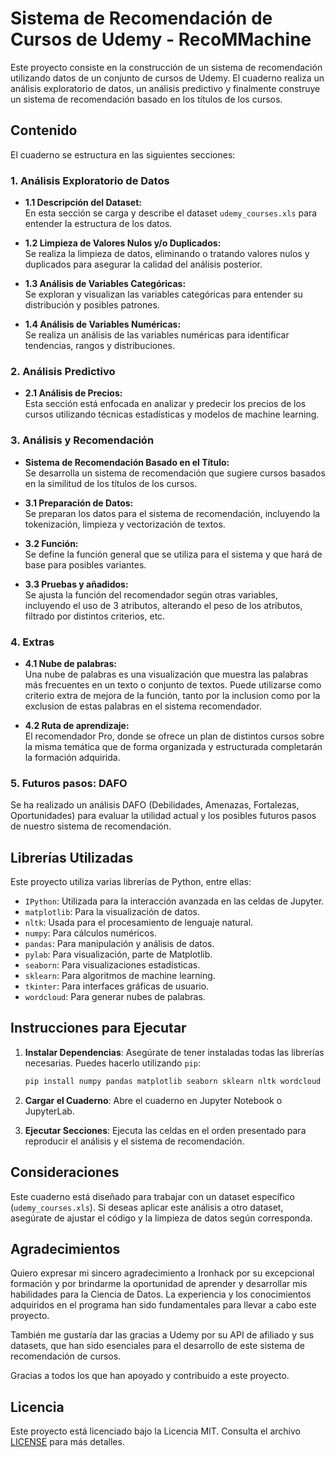 
# Sistema de Recomendación de Cursos de Udemy - RecoMMachine

Este proyecto consiste en la construcción de un sistema de recomendación utilizando datos de un conjunto de cursos de Udemy. El cuaderno realiza un análisis exploratorio de datos, un análisis predictivo y finalmente construye un sistema de recomendación basado en los títulos de los cursos.

## Contenido

El cuaderno se estructura en las siguientes secciones:

### 1. Análisis Exploratorio de Datos

- **1.1 Descripción del Dataset:**  
  En esta sección se carga y describe el dataset `udemy_courses.xls` para entender la estructura de los datos.
  
- **1.2 Limpieza de Valores Nulos y/o Duplicados:**  
  Se realiza la limpieza de datos, eliminando o tratando valores nulos y duplicados para asegurar la calidad del análisis posterior.
  
- **1.3 Análisis de Variables Categóricas:**  
  Se exploran y visualizan las variables categóricas para entender su distribución y posibles patrones.
  
- **1.4 Análisis de Variables Numéricas:**  
  Se realiza un análisis de las variables numéricas para identificar tendencias, rangos y distribuciones.

### 2. Análisis Predictivo

- **2.1 Análisis de Precios:**  
  Esta sección está enfocada en analizar y predecir los precios de los cursos utilizando técnicas estadísticas y modelos de machine learning.

### 3. Análisis y Recomendación

- **Sistema de Recomendación Basado en el Título:**  
  Se desarrolla un sistema de recomendación que sugiere cursos basados en la similitud de los títulos de los cursos.
  
- **3.1 Preparación de Datos:**  
  Se preparan los datos para el sistema de recomendación, incluyendo la tokenización, limpieza y vectorización de textos.

- **3.2 Función:**  
  Se define la función general que se utiliza para el sistema y que hará de base para posibles variantes.

- **3.3 Pruebas y añadidos:**  
  Se ajusta la función del recomendador según otras variables, incluyendo el uso de 3 atributos, alterando el peso de los atributos, filtrado por distintos criterios, etc. 


### 4. Extras

- **4.1 Nube de palabras:**  
  Una nube de palabras es una visualización que muestra las palabras más frecuentes en un texto o conjunto de textos. Puede utilizarse como criterio extra de mejora de la función, tanto por la inclusion como por la exclusion de estas palabras en el sistema recomendador.

- **4.2 Ruta de aprendizaje:**  
  El recomendador Pro, donde se ofrece un plan de distintos cursos sobre la misma temática que de forma organizada y estructurada completarán la formación adquirida.


### 5. Futuros pasos: DAFO

  Se ha realizado un análisis DAFO (Debilidades, Amenazas, Fortalezas, Oportunidades) para evaluar la utilidad actual y los posibles futuros pasos de nuestro sistema de recomendación.




## Librerías Utilizadas

Este proyecto utiliza varias librerías de Python, entre ellas:

- `IPython`: Utilizada para la interacción avanzada en las celdas de Jupyter.
- `matplotlib`: Para la visualización de datos.
- `nltk`: Usada para el procesamiento de lenguaje natural.
- `numpy`: Para cálculos numéricos.
- `pandas`: Para manipulación y análisis de datos.
- `pylab`: Para visualización, parte de Matplotlib.
- `seaborn`: Para visualizaciones estadísticas.
- `sklearn`: Para algoritmos de machine learning.
- `tkinter`: Para interfaces gráficas de usuario.
- `wordcloud`: Para generar nubes de palabras.

## Instrucciones para Ejecutar

1. **Instalar Dependencias**: Asegúrate de tener instaladas todas las librerías necesarias. Puedes hacerlo utilizando `pip`:

   ```bash
   pip install numpy pandas matplotlib seaborn sklearn nltk wordcloud
   ```

2. **Cargar el Cuaderno**: Abre el cuaderno en Jupyter Notebook o JupyterLab.

3. **Ejecutar Secciones**: Ejecuta las celdas en el orden presentado para reproducir el análisis y el sistema de recomendación.

## Consideraciones

Este cuaderno está diseñado para trabajar con un dataset específico (`udemy_courses.xls`). Si deseas aplicar este análisis a otro dataset, asegúrate de ajustar el código y la limpieza de datos según corresponda.


## Agradecimientos

Quiero expresar mi sincero agradecimiento a Ironhack por su excepcional formación y por brindarme la oportunidad de aprender y desarrollar mis habilidades para la Ciencia de Datos. La experiencia y los conocimientos adquiridos en el programa han sido fundamentales para llevar a cabo este proyecto. 

También me gustaría dar las gracias a Udemy por su API de afiliado y sus datasets, que han sido esenciales para el desarrollo de este sistema de recomendación de cursos.

Gracias a todos los que han apoyado y contribuido a este proyecto.

## Licencia

Este proyecto está licenciado bajo la Licencia MIT. Consulta el archivo [LICENSE](./LICENSE) para más detalles.


